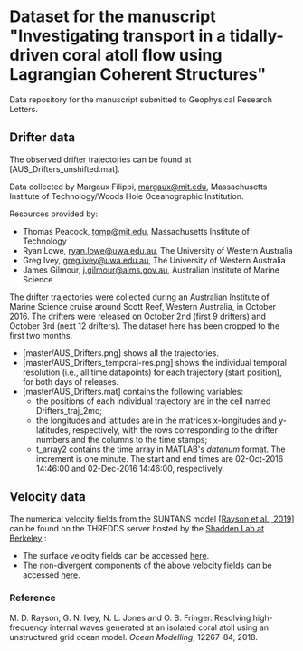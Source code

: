 <h1> Dataset for the manuscript "Investigating transport in a tidally-driven coral atoll flow using Lagrangian Coherent Structures" </h1>

Data repository for the manuscript submitted to Geophysical Research Letters.

<h2>Drifter data</h2>

The observed drifter trajectories can be found at [AUS_Drifters_unshifted.mat].

Data collected by Margaux Filippi, margaux@mit.edu, Massachusetts Institute of Technology/Woods Hole Oceanographic Institution.

Resources provided by:
- Thomas Peacock, tomp@mit.edu, Massachusetts Institute of Technology
- Ryan Lowe, ryan.lowe@uwa.edu.au, The University of Western Australia
- Greg Ivey, greg.ivey@uwa.edu.au, The University of Western Australia
- James Gilmour, j.gilmour@aims.gov.au, Australian Institute of Marine Science 

The drifter trajectories were collected during an  Australian Institute of Marine Science cruise around Scott Reef, Western Australia, in October 2016. The drifters were released on October 2nd (first 9 drifters) and October 3rd (next 12 drifters). The dataset here has been cropped to the first two months. 

- [master/AUS_Drifters.png] shows all the trajectories.
- [master/AUS_Drifters_temporal-res.png] shows the individual temporal resolution (i.e., all time datapoints) for each trajectory (start position), for both days of releases.
- [master/AUS_Drifters.mat] contains the following variables:
  - the positions of each individual trajectory are in the cell named Drifters_traj_2mo;
  - the longitudes and latitudes are in the matrices x-longitudes and y-latitudes, respectively, with the rows corresponding to the drifter numbers and the columns to the time stamps;
  - t_array2 contains the time array in MATLAB's <i>datenum</i> format. The increment is one minute. The start and end times are 02-Oct-2016 14:46:00 and 02-Dec-2016 14:46:00, respectively.



<h2>Velocity data</h2>

The numerical velocity fields from the SUNTANS model [[Rayson et al., 2019]](https://doi.org/10.1016/j.ocemod.2017.12.007) can be found on the THREDDS server hosted by the [Shadden Lab at Berkeley](https://shaddenlab.berkeley.edu/) :
- The surface velocity fields can be accessed [here](http://transport.me.berkeley.edu/thredds/catalog/public/ScottReef/catalog.html?dataset=public/ScottReef/ScottReef3D_250m_201610_surface_uv_nodes_newgrid_trimmed.nc).
- The non-divergent components of the above velocity fields can be accessed [here](http://transport.me.berkeley.edu/thredds/catalog/public/ScottReef/catalog.html?dataset=public/ScottReef/ScottReef_channel_nondivergent.nc).


<h3>Reference</h3>
M. D. Rayson, G. N. Ivey, N. L. Jones and O. B. Fringer. Resolving high-frequency internal waves generated at an isolated coral atoll using an unstructured grid ocean model. <i>Ocean Modelling</i>, 12267-84, 2018.
